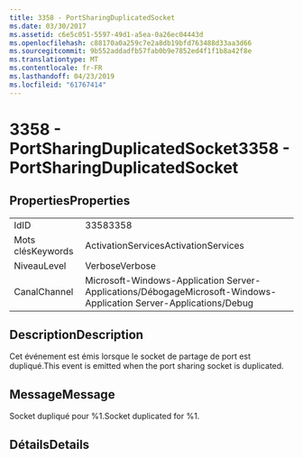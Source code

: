 ```yaml
---
title: 3358 - PortSharingDuplicatedSocket
ms.date: 03/30/2017
ms.assetid: c6e5c051-5597-49d1-a5ea-0a26ec04443d
ms.openlocfilehash: c88170a0a259c7e2a8db19bfd763488d33aa3d66
ms.sourcegitcommit: 9b552addadfb57fab0b9e7852ed4f1f1b8a42f8e
ms.translationtype: MT
ms.contentlocale: fr-FR
ms.lasthandoff: 04/23/2019
ms.locfileid: "61767414"
---
```

# <a name="3358---portsharingduplicatedsocket"></a><span data-ttu-id="f2f2d-102">3358 - PortSharingDuplicatedSocket</span><span class="sxs-lookup"><span data-stu-id="f2f2d-102">3358 - PortSharingDuplicatedSocket</span></span>
## <a name="properties"></a><span data-ttu-id="f2f2d-103">Properties</span><span class="sxs-lookup"><span data-stu-id="f2f2d-103">Properties</span></span>  
  
|||  
|-|-|  
|<span data-ttu-id="f2f2d-104">Id</span><span class="sxs-lookup"><span data-stu-id="f2f2d-104">ID</span></span>|<span data-ttu-id="f2f2d-105">3358</span><span class="sxs-lookup"><span data-stu-id="f2f2d-105">3358</span></span>|  
|<span data-ttu-id="f2f2d-106">Mots clés</span><span class="sxs-lookup"><span data-stu-id="f2f2d-106">Keywords</span></span>|<span data-ttu-id="f2f2d-107">ActivationServices</span><span class="sxs-lookup"><span data-stu-id="f2f2d-107">ActivationServices</span></span>|  
|<span data-ttu-id="f2f2d-108">Niveau</span><span class="sxs-lookup"><span data-stu-id="f2f2d-108">Level</span></span>|<span data-ttu-id="f2f2d-109">Verbose</span><span class="sxs-lookup"><span data-stu-id="f2f2d-109">Verbose</span></span>|  
|<span data-ttu-id="f2f2d-110">Canal</span><span class="sxs-lookup"><span data-stu-id="f2f2d-110">Channel</span></span>|<span data-ttu-id="f2f2d-111">Microsoft-Windows-Application Server-Applications/Débogage</span><span class="sxs-lookup"><span data-stu-id="f2f2d-111">Microsoft-Windows-Application Server-Applications/Debug</span></span>|  
  
## <a name="description"></a><span data-ttu-id="f2f2d-112">Description</span><span class="sxs-lookup"><span data-stu-id="f2f2d-112">Description</span></span>  
 <span data-ttu-id="f2f2d-113">Cet événement est émis lorsque le socket de partage de port est dupliqué.</span><span class="sxs-lookup"><span data-stu-id="f2f2d-113">This event is emitted when the port sharing socket is duplicated.</span></span>  
  
## <a name="message"></a><span data-ttu-id="f2f2d-114">Message</span><span class="sxs-lookup"><span data-stu-id="f2f2d-114">Message</span></span>  
 <span data-ttu-id="f2f2d-115">Socket dupliqué pour %1.</span><span class="sxs-lookup"><span data-stu-id="f2f2d-115">Socket duplicated for %1.</span></span>  
  
## <a name="details"></a><span data-ttu-id="f2f2d-116">Détails</span><span class="sxs-lookup"><span data-stu-id="f2f2d-116">Details</span></span>

